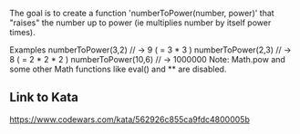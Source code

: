 The goal is to create a function 'numberToPower(number, power)' that "raises" the number up to power (ie multiplies number by itself power times).

Examples
numberToPower(3,2)  // -> 9 ( = 3 * 3 )
numberToPower(2,3)  // -> 8 ( = 2 * 2 * 2 )
numberToPower(10,6) // -> 1000000
Note: Math.pow and some other Math functions like eval() and ** are disabled.

## Link to Kata
https://www.codewars.com/kata/562926c855ca9fdc4800005b